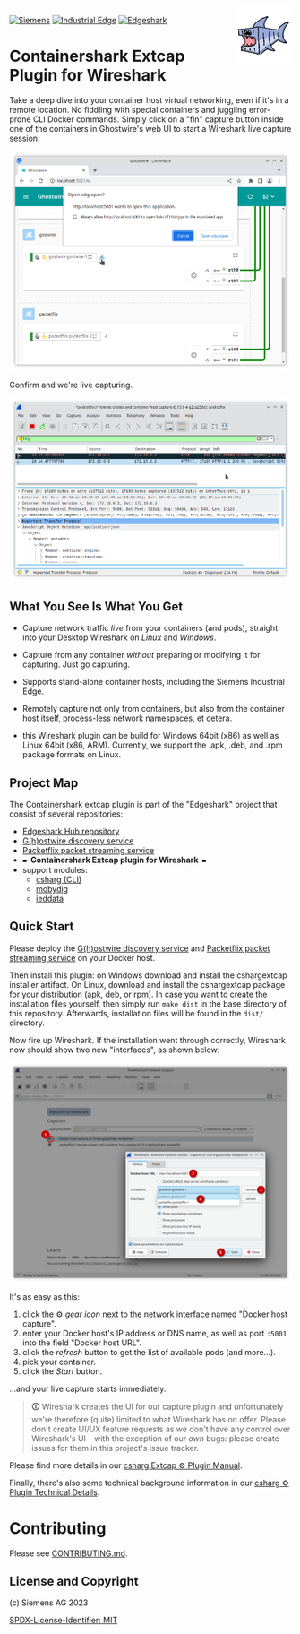 <img align="right" width="100" height="100" src="images/csharg-icon-100x100-ltr.png" style="padding: 0 0 1ex 0.8em">

[![Siemens](https://img.shields.io/badge/github-siemens-009999?logo=github)](https://github.com/siemens)
[![Industrial Edge](https://img.shields.io/badge/github-industrial%20edge-e39537?logo=github)](https://github.com/industrial-edge)
[![Edgeshark](https://img.shields.io/badge/github-Edgeshark-003751?logo=github)](https://github.com/siemens/edgeshark)

# Containershark Extcap Plugin for Wireshark

Take a deep dive into your container host virtual networking, even if it's in a
remote location. No fiddling with special containers and juggling error-prone
CLI Docker commands. Simply click on a "fin" capture button inside one of the
containers in Ghostwire's web UI to start a Wireshark live capture session:

![Click the Fin!](images/gw-fin-ui.png)

Confirm and we're live capturing.

![](images/ws-pf-capture.png)

## What You See Is What You Get

- Capture network traffic _live_ from your containers (and pods), straight into
  your Desktop Wireshark on _Linux_ and _Windows_.

- Capture from any container _without_ preparing or modifying it for capturing.
  Just go capturing.

- Supports stand-alone container hosts, including the Siemens Industrial Edge.

- Remotely capture not only from containers, but also from the container host
  itself, process-less network namespaces, et cetera.

- this Wireshark plugin can be build for Windows 64bit (x86) as well as Linux
  64bit (x86, ARM). Currently, we support the .apk, .deb, and .rpm package
  formats on Linux.

## Project Map

The Containershark extcap plugin is part of the "Edgeshark" project that consist
of several repositories:
- [Edgeshark Hub repository](https://github.com/siemens/edgeshark)
- [G(h)ostwire discovery service](https://github.com/siemens/ghostwire)
- [Packetflix packet streaming service](https://github.com/siemens/packetflix)
- 🖝 **Containershark Extcap plugin for Wireshark** 🖜
- support modules:
  - [csharg (CLI)](https://github.com/siemens/csharg)
  - [mobydig](https://github.com/siemens/mobydig)
  - [ieddata](https://github.com/siemens/ieddata)

## Quick Start

Please deploy the [G(h)ostwire discovery
service](https://github.com/siemens/ghostwire) and [Packetflix packet streaming
service](https://github.com/siemens/packetflix) on your Docker host.

Then install this plugin: on Windows download and install the cshargextcap
installer artifact. On Linux, download and install the cshargextcap package for
your distribution (apk, deb, or rpm). In case you want to create the
installation files yourself, then simply run `make dist` in the base directory
of this repository. Afterwards, installation files will be found in the `dist/`
directory.

Now fire up Wireshark. If the installation went through correctly, Wireshark now
should show two new "interfaces", as shown below: 

![Container Live Capture](images/cs-docker-defaulttab.png)

It's as easy as this:

1. click the ⚙ _gear icon_ next to the network interface named "Docker host
   capture".
2. enter your Docker host's IP address or DNS name, as well as port `:5001` into
   the field "Docker host URL".
3. click the _refresh_ button to get the list of available pods (and more...).
4. pick your container.
5. click the _Start_ button.

...and your live capture starts immediately.

> **🛈** Wireshark creates the UI for our capture plugin and unfortunately we're
> therefore (quite) limited to what Wireshark has on offer. Please don't create
> UI/UX feature requests as we don't have any control over Wireshark's UI – with
> the exception of our _own_ bugs: please create issues for them in this
> project's issue tracker.

Please find more details in our [csharg Extcap ⚙ Plugin Manual](docs/manual.md).

Finally, there's also some technical background information in our
[csharg ⚙ Plugin Technical Details](docs/technical.md).

# Contributing

Please see [CONTRIBUTING.md](CONTRIBUTING.md).

## License and Copyright

(c) Siemens AG 2023

[SPDX-License-Identifier: MIT](LICENSE)
